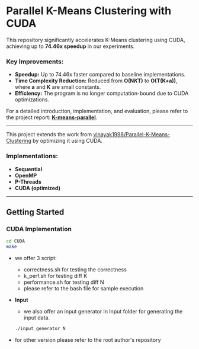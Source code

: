 # Parallel K-Means Clustering with CUDA

This repository significantly accelerates K-Means clustering using CUDA, achieving up to **74.46x speedup** in our experiments.

### Key Improvements:
- **Speedup:** Up to 74.46x faster compared to baseline implementations.
- **Time Complexity Reduction:** Reduced from **O(N*K*T)** to **O(T(K+a))**, where **a** and **K** are small constants.
- **Efficiency:** The program is no longer computation-bound due to CUDA optimizations.

For a detailed introduction, implementation, and evaluation, please refer to the project report: [**K-means-parallel**](https://github.com/ryan910707/k-means-parallel/blob/master/k-means-parallel.pdf).

---
This project extends the work from [vinayak1998/Parallel-K-Means-Clustering](https://github.com/vinayak1998/Parallel-K-Means-Clustering) by optimizing it using CUDA.

### Implementations:
- **Sequential**
- **OpenMP**
- **P-Threads**
- **CUDA (optimized)**

---

## Getting Started

### CUDA Implementation
   ```bash
   cd CUDA
   make
   ```
- we offer 3 script:
  - correctness.sh for testing the correctness
  - k_perf.sh for testing diff K
  - performance.sh for testing diff N
  - please refer to the bash file for sample execution

- **Input**
  - we also offer an input generator in Input folder for generating the input data.
  ```bash
  ./input_generator N 
  ```
- for other version please refer to the root author's repository
 

